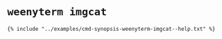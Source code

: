 # `weenyterm imgcat`

```console
{% include "../examples/cmd-synopsis-weenyterm-imgcat--help.txt" %}
```

